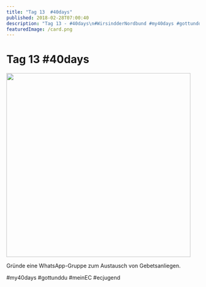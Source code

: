 ```yaml
---
title: "Tag 13  #40days"
published: 2018-02-28T07:00:40
description: "Tag 13 - #40days\n#WirsindderNordbund #my40days #gottunddu #meinEC #ecjugend"
featuredImage: /card.png
---
```


# Tag 13  #40days

<p><img src="/old/40DAYS_02-28_IN-tag-13-480x480.jpg" alt width="480" height="480"></p><p>Gründe eine WhatsApp-Gruppe zum Austausch von Gebetsanliegen.</p><p>#my40days #gottunddu #meinEC #ecjugend</p>